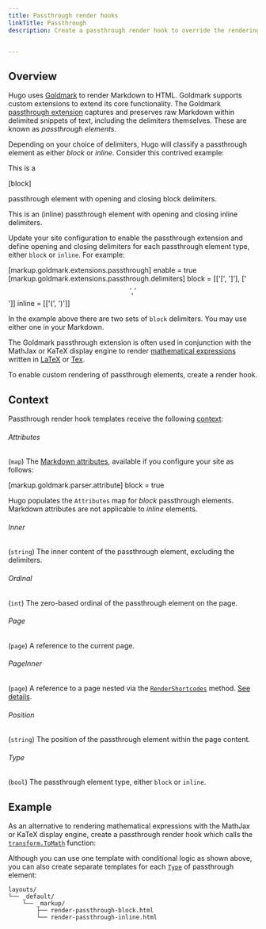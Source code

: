 ```yaml
---
title: Passthrough render hooks
linkTitle: Passthrough
description: Create a passthrough render hook to override the rendering of text snippets captured by the Goldmark passthrough extension.


---
```




## Overview

Hugo uses [Goldmark] to render Markdown to HTML. Goldmark supports custom extensions to extend its core functionality. The Goldmark [passthrough extension] captures and preserves raw Markdown within delimited snippets of text, including the delimiters themselves. These are known as _passthrough elements_.

[Goldmark]: https://github.com/yuin/goldmark
[passthrough extension]: /getting-started/configuration-markup/#passthrough

Depending on your choice of delimiters, Hugo will classify a passthrough element as either _block_ or _inline_. Consider this contrived example:


This is a

\[block\]

passthrough element with opening and closing block delimiters.

This is an \(inline\) passthrough element with opening and closing inline delimiters.


Update your site configuration to enable the passthrough extension and define  opening and closing delimiters for each passthrough element type, either `block` or `inline`. For example:


[markup.goldmark.extensions.passthrough]
enable = true
[markup.goldmark.extensions.passthrough.delimiters]
block = [['\[', '\]'], ['$$', '$$']]
inline = [['\(', '\)']]


In the example above there are two sets of `block` delimiters. You may use either one in your Markdown.

The Goldmark passthrough extension is often used in conjunction with the MathJax or KaTeX display engine to render [mathematical expressions] written in [LaTeX] or [Tex].

[mathematical expressions]: //mathematics/
[LaTeX]: https://www.latex-project.org/
[Tex]: https://en.wikipedia.org/wiki/TeX

To enable custom rendering of passthrough elements, create a render hook.

## Context

Passthrough render hook templates receive the following [context]:

[context]: /getting-started/glossary/#context

###### Attributes

(`map`) The [Markdown attributes], available if you configure your site as follows:

[Markdown attributes]: //markdown-attributes/


[markup.goldmark.parser.attribute]
block = true


Hugo populates the `Attributes` map for _block_ passthrough elements. Markdown attributes are not applicable to _inline_ elements.

###### Inner
(`string`) The inner content of the passthrough element, excluding the delimiters.

###### Ordinal

(`int`) The zero-based ordinal of the passthrough element on the page.

###### Page

(`page`) A reference to the current page.

###### PageInner

(`page`) A reference to a page nested via the [`RenderShortcodes`] method. [See details](#pageinner-details).

[`RenderShortcodes`]: /methods/page/rendershortcodes

###### Position

(`string`) The position of the passthrough element within the page content.

###### Type

(`bool`) The passthrough element type, either `block` or `inline`.

## Example

As an alternative to rendering mathematical expressions with the MathJax or KaTeX display engine, create a passthrough render hook which calls the [`transform.ToMath`] function:

[`transform.ToMath`]: /functions/transform/tomath/




Although you can use one template with conditional logic as shown above, you can also create separate templates for each [`Type`](#type) of passthrough element:

```text
layouts/
└── _default/
    └── _markup/
        ├── render-passthrough-block.html
        └── render-passthrough-inline.html
```


